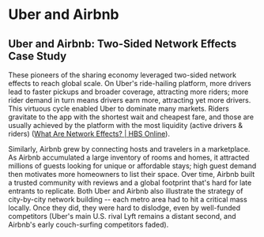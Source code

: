 # Uber and Airbnb

## Uber and Airbnb: Two-Sided Network Effects Case Study

These pioneers of the sharing economy leveraged two-sided network effects to reach global scale. On Uber's ride-hailing platform, more drivers lead to faster pickups and broader coverage, attracting more riders; more rider demand in turn means drivers earn more, attracting yet more drivers. This virtuous cycle enabled Uber to dominate many markets. Riders gravitate to the app with the shortest wait and cheapest fare, and those are usually achieved by the platform with the most liquidity (active drivers & riders) ([What Are Network Effects? | HBS Online](https://online.hbs.edu/blog/post/what-are-network-effects#:~:text=What%20each%20of%20these%20companies,comes%20to%20social%20media%20sites)).

Similarly, Airbnb grew by connecting hosts and travelers in a marketplace. As Airbnb accumulated a large inventory of rooms and homes, it attracted millions of guests looking for unique or affordable stays; high guest demand then motivates more homeowners to list their space. Over time, Airbnb built a trusted community with reviews and a global footprint that's hard for late entrants to replicate. Both Uber and Airbnb also illustrate the strategy of city-by-city network building -- each metro area had to hit a critical mass locally. Once they did, they were hard to dislodge, even by well-funded competitors (Uber's main U.S. rival Lyft remains a distant second, and Airbnb's early couch-surfing competitors faded).
